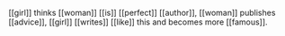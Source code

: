 [[girl]] thinks [[woman]] [[is]] [[perfect]] [[author]], [[woman]] publishes [[advice]], [[girl]] [[writes]] [[like]] this and becomes more [[famous]].  
